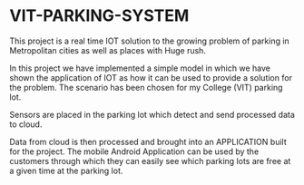 # VIT-PARKING-SYSTEM
This project is a real time IOT solution to the growing problem of parking in Metropolitan cities as well as places with Huge rush.

In this project we have implemented a simple model in which we have shown the application of IOT as how it can be used to provide a solution for the problem. The scenario has been chosen for my College (VIT) parking lot.

Sensors are placed in the parking lot which detect and send processed data to cloud.

Data from cloud is then processed and brought into an APPLICATION built for the project. The mobile Android Application can be used by the customers through which they can easily see which parking lots are free at a given time at the parking lot.
